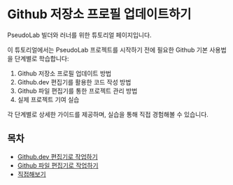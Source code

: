# Github 저장소 프로필 업데이트하기

PseudoLab 빌더와 러너를 위한 튜토리얼 페이지입니다.

이 튜토리얼에서는 PseudoLab 프로젝트를 시작하기 전에 필요한 Github 기본 사용법을 단계별로 학습합니다:
1. Github 저장소 프로필 업데이트 방법
2. Github.dev 편집기를 활용한 코드 작성 방법
3. Github 파일 편집기를 통한 프로젝트 관리 방법
4. 실제 프로젝트 기여 실습

각 단계별로 상세한 가이드를 제공하며, 실습을 통해 직접 경험해볼 수 있습니다.

## 목차

- [Github.dev 편집기로 작업하기](docs/pr-guide.md)
- [Github 파일 편집기로 작업하기](docs/pull_request_guide.md)
- [직접해보기](docs/pr-ground.md)